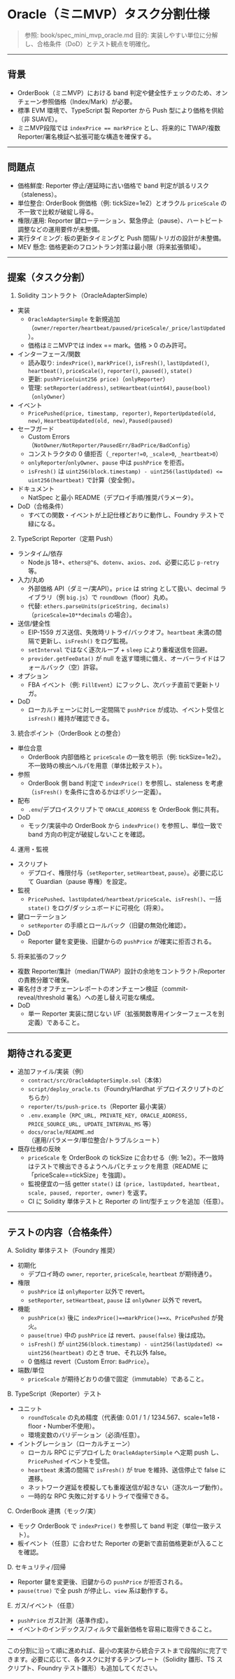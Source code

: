 # Oracle（ミニMVP）タスク分割仕様

> 参照: book/spec_mini_mvp_oracle.md
> 目的: 実装しやすい単位に分解し、合格条件（DoD）とテスト観点を明確化。

---

## 背景

- OrderBook（ミニMVP）における band 判定や健全性チェックのため、オンチェーン参照価格（Index/Mark）が必要。
- 標準 EVM 環境で、TypeScript 製 Reporter から Push 型により価格を供給（非 SUAVE）。
- ミニMVP段階では `indexPrice == markPrice` とし、将来的に TWAP/複数 Reporter/署名検証へ拡張可能な構造を確保する。

---

## 問題点

- 価格鮮度: Reporter 停止/遅延時に古い価格で band 判定が誤るリスク（staleness）。
- 単位整合: OrderBook 側価格（例: tickSize=1e2）とオラクル `priceScale` の不一致で比較が破綻し得る。
- 権限/運用: Reporter 鍵ローテーション、緊急停止（pause）、ハートビート調整などの運用要件が未整備。
- 実行タイミング: 板の更新タイミングと Push 間隔/トリガの設計が未整備。
- MEV 懸念: 価格更新のフロントラン対策は最小限（将来拡張領域）。

---

## 提案（タスク分割）

1) Solidity コントラクト（OracleAdapterSimple）
- 実装
  - `OracleAdapterSimple` を新規追加（`owner/reporter/heartbeat/paused/priceScale/_price/lastUpdated`）。
  - 価格はミニMVPでは index == mark。価格 > 0 のみ許可。
- インターフェース/関数
  - 読み取り: `indexPrice()`, `markPrice()`, `isFresh()`, `lastUpdated()`, `heartbeat()`, `priceScale()`, `reporter()`, `paused()`, `state()`
  - 更新: `pushPrice(uint256 price)`（`onlyReporter`）
  - 管理: `setReporter(address)`, `setHeartbeat(uint64)`, `pause(bool)`（`onlyOwner`）
- イベント
  - `PricePushed(price, timestamp, reporter)`, `ReporterUpdated(old, new)`, `HeartbeatUpdated(old, new)`, `Paused(paused)`
- セーフガード
  - Custom Errors（`NotOwner/NotReporter/PausedErr/BadPrice/BadConfig`）
  - コンストラクタの 0 値拒否（`_reporter!=0`, `_scale>0`, `_heartbeat>0`）
  - `onlyReporter`/`onlyOwner`、`pause` 中は `pushPrice` を拒否。
  - `isFresh()` は `uint256(block.timestamp) - uint256(lastUpdated) <= uint256(heartbeat)` で計算（安全側）。
- ドキュメント
  - NatSpec と最小 README（デプロイ手順/推奨パラメータ）。
- DoD（合格条件）
  - すべての関数・イベントが上記仕様どおりに動作し、Foundry テストで緑になる。

2) TypeScript Reporter（定期 Push）
- ランタイム/依存
  - Node.js 18+、`ethers@^6`、`dotenv`、`axios`、`zod`、必要に応じ `p-retry` 等。
- 入力/丸め
  - 外部価格 API（ダミー/実API）。`price` は string として扱い、decimal ライブラリ（例 `big.js`）で `roundDown`（floor）丸め。
  - 代替: `ethers.parseUnits(priceString, decimals)`（`priceScale=10**decimals` の場合）。
- 送信/健全性
  - EIP-1559 ガス送信、失敗時リトライ/バックオフ。`heartbeat` 未満の間隔で更新し、`isFresh()` をログ監視。
  - `setInterval` ではなく逐次ループ + `sleep` により重複送信を回避。
  - `provider.getFeeData()` が null を返す環境に備え、オーバーライドはフォールバック（空）許容。
- オプション
  - FBA イベント（例: `FillEvent`）にフックし、次バッチ直前で更新トリガ。
- DoD
  - ローカルチェーンに対し一定間隔で `pushPrice` が成功、イベント受信と `isFresh()` 維持が確認できる。

3) 統合ポイント（OrderBook との整合）
- 単位合意
  - OrderBook 内部価格と `priceScale` の一致を明示（例: tickSize=1e2）。不一致時の検出ヘルパを用意（単体比較テスト）。
- 参照
  - OrderBook 側 band 判定で `indexPrice()` を参照し、staleness を考慮（`isFresh()` を条件に含めるかはポリシー定義）。
- 配布
  - `.env`/デプロイスクリプトで `ORACLE_ADDRESS` を OrderBook 側に共有。
- DoD
  - モック/実装中の OrderBook から `indexPrice()` を参照し、単位一致で band 方向の判定が破綻しないことを確認。

4) 運用・監視
- スクリプト
  - デプロイ、権限付与（`setReporter`, `setHeartbeat`, `pause`）。必要に応じて Guardian（pause 専権）を設定。
- 監視
  - `PricePushed`、`lastUpdated/heartbeat/priceScale`、`isFresh()`、一括 `state()` をログ/ダッシュボードに可視化（将来）。
- 鍵ローテーション
  - `setReporter` の手順とロールバック（旧鍵の無効化確認）。
- DoD
  - Reporter 鍵を変更後、旧鍵からの `pushPrice` が確実に拒否される。

5) 将来拡張のフック
- 複数 Reporter/集計（median/TWAP）設計の余地をコントラクト/Reporterの責務分離で確保。
- 署名付きオフチェーンレポートのオンチェーン検証（commit-reveal/threshold 署名）への差し替え可能な構成。
- DoD
  - 単一 Reporter 実装に閉じない I/F（拡張関数専用インターフェースを別定義）であること。

---

## 期待される変更

- 追加ファイル/実装（例）
  - `contract/src/OracleAdapterSimple.sol`（本体）
  - `script/deploy_oracle.ts`（Foundry/Hardhat デプロイスクリプトのどちらか）
  - `reporter/ts/push-price.ts`（Reporter 最小実装）
  - `.env.example`（`RPC_URL, PRIVATE_KEY, ORACLE_ADDRESS, PRICE_SOURCE_URL, UPDATE_INTERVAL_MS` 等）
  - `docs/oracle/README.md`（運用/パラメータ/単位整合/トラブルシュート）
- 既存仕様の反映
  - `priceScale` を OrderBook の tickSize に合わせる（例: 1e2）。不一致時はテストで検出できるようヘルパとチェックを用意（README に「priceScale==tickSize」を強調）。
  - 監視便宜の一括 getter `state()` は `(price, lastUpdated, heartbeat, scale, paused, reporter, owner)` を返す。
  - CI に Solidity 単体テストと Reporter の lint/型チェックを追加（任意）。

---

## テストの内容（合格条件）

A. Solidity 単体テスト（Foundry 推奨）
- 初期化
  - デプロイ時の `owner`, `reporter`, `priceScale`, `heartbeat` が期待通り。
- 権限
  - `pushPrice` は `onlyReporter` 以外で revert。
  - `setReporter`, `setHeartbeat`, `pause` は `onlyOwner` 以外で revert。
- 機能
  - `pushPrice(x)` 後に `indexPrice()==markPrice()==x`、`PricePushed` が発火。
  - `pause(true)` 中の `pushPrice` は revert、`pause(false)` 後は成功。
  - `isFresh()` が `uint256(block.timestamp) - uint256(lastUpdated) <= uint256(heartbeat)` のとき true、それ以外 false。
  - 0 価格は revert（Custom Error: `BadPrice`）。
- 端数/単位
  - `priceScale` が期待どおりの値で固定（immutable）であること。

B. TypeScript（Reporter）テスト
- ユニット
  - `roundToScale` の丸め精度（代表値: 0.01 / 1 / 1234.567、scale=1e18・floor・Number不使用）。
  - 環境変数のバリデーション（必須/任意）。
- イントグレーション（ローカルチェーン）
  - ローカル RPC にデプロイした `OracleAdapterSimple` へ定期 push し、`PricePushed` イベントを受信。
  - `heartbeat` 未満の間隔で `isFresh()` が true を維持、送信停止で false に遷移。
  - ネットワーク遅延を模擬しても重複送信が起きない（逐次ループ動作）。
  - 一時的な RPC 失敗に対するリトライで復帰できる。

C. OrderBook 連携（モック/実）
- モック OrderBook で `indexPrice()` を参照して band 判定（単位一致テスト）。
- 板イベント（任意）に合わせた Reporter の更新で直前価格更新が入ることを確認。

D. セキュリティ/回帰
- Reporter 鍵を変更後、旧鍵からの `pushPrice` が拒否される。
- `pause(true)` で全 push が停止し、`view` 系は動作する。

E. ガス/イベント（任意）
- `pushPrice` ガス計測（基準作成）。
- イベントのインデックス/フィルタで最新価格を容易に取得できること。

---

この分割に沿って順に進めれば、最小の実装から統合テストまで段階的に完了できます。必要に応じて、各タスクに対するテンプレート（Solidity 雛形、TS スクリプト、Foundry テスト雛形）も追加してください。
